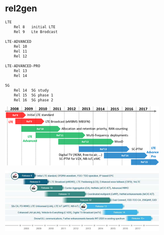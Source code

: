 # rel2gen

```
LTE
	Rel 8	initial LTE
	Rel 9	Lte Brodcast

LTE-ADVANCED
	Rel 10	
	Rel 11
	Rel 12

LTE-ADVANCED-PRO
	Rel 13
	Rel 14

5G
	Rel 14	5G study
	Rel 15	5G phase 1
	Rel 16	5G phase 2

```

![](../media/relgen1.png)  

![](../media/relgen2.png)  

